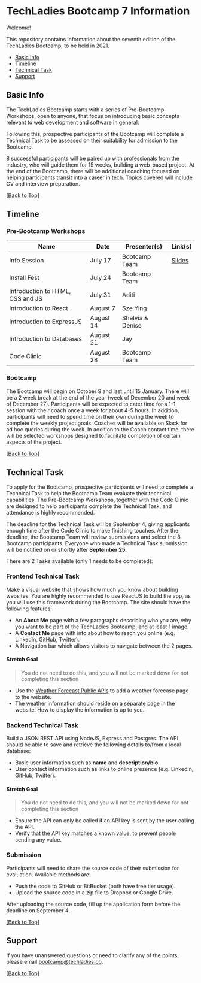 # TechLadies Bootcamp 7 Information

Welcome!

This repository contains information about the seventh edition of the TechLadies Bootcamp, to be held in 2021.

- [Basic Info](#basic-info)
- [Timeline](#timeline)
- [Technical Task](#technical-task)
- [Support](#support)

## Basic Info

The TechLadies Bootcamp starts with a series of Pre-Bootcamp Workshops, open to anyone, that focus on introducing basic concepts relevant to web development and software in general.

Following this, prospective participants of the Bootcamp will complete a Technical Task to be assessed on their suitability for admission to the Bootcamp.

8 successful participants will be paired up with professionals from the industry, who will guide them for 15 weeks, building a web-based project. At the end of the Bootcamp, there will be additional coaching focused on helping participants transit into a career in tech. Topics covered will include CV and interview preparation.

[[Back to Top]](#TechLadies-Bootcamp-7-Information)

## Timeline

### Pre-Bootcamp Workshops

| Name                             | Date      | Presenter(s)     | Link(s)                                                                                                        |
| -------------------------------- | --------- | ---------------- | -------------------------------------------------------------------------------------------------------------- |
| Info Session                     | July 17   | Bootcamp Team    | [Slides](https://docs.google.com/presentation/d/1wyPdiUhWAFGS7MgJJBqJnl_2lkLEd9u_RSvQkyzDtkk/edit?usp=sharing) |
| Install Fest                     | July 24   | Bootcamp Team              |                                                                                                                |
| Introduction to HTML, CSS and JS | July 31   | Aditi            |                                                                                                                |
| Introduction to React            | August 7  | Sze Ying         |                                                                                                                |
| Introduction to ExpressJS        | August 14 | Shelvia & Denise |                                                                                                                |
| Introduction to Databases        | August 21 | Jay              |                                                                                                                |
| Code Clinic                      | August 28 | Bootcamp Team              |                                                                                                                |

### Bootcamp

The Bootcamp will begin on October 9 and last until 15 January. There will be a 2 week break at the end of the year (week of December 20 and week of December 27). Participants will be expected to cater time for a 1-1 session with their coach once a week for about 4-5 hours. In addition, participants will need to spend time on their own during the week to complete the weekly project goals. Coaches will be available on Slack for ad hoc queries during the week. In addition to the Coach contact time, there will be selected workshops designed to facilitate completion of certain aspects of the project.

[[Back to Top]](#TechLadies-Bootcamp-7-Information)

## Technical Task

To apply for the Bootcamp, prospective participants will need to complete a Technical Task to help the Bootcamp Team evaluate their technical capabilities. The Pre-Bootcamp Workshops, together with the Code Clinic are designed to help participants complete the Technical Task, and attendance is highly recommended.

The deadline for the Technical Task will be September 4, giving applicants enough time after the Code Clinic to make finishing touches. After the deadline, the Bootcamp Team will review submissions and select the 8 Bootcamp participants. Everyone who made a Technical Task submission will be notified on or shortly after **September 25**.

There are 2 Tasks available (only 1 needs to be completed):

### Frontend Technical Task

Make a visual website that shows how much you know about building websites. You are highly recommended to use ReactJS to build the app, as you will use this framework during the Bootcamp. The site should have the following features:

- An **About Me** page with a few paragraphs describing who you are, why you want to be part of the TechLadies Bootcamp, and at least 1 image.
- A **Contact Me** page with info about how to reach you online (e.g. LinkedIn, GitHub, Twitter).
- A Navigation bar which allows visitors to navigate between the 2 pages.

#### Stretch Goal

> You do not need to do this, and you will not be marked down for not completing this section

- Use the [Weather Forecast Public APIs](https://data.gov.sg/dataset/weather-forecast) to add a weather forecase page to the website.
- The weather information should reside on a separate page in the website. How to display the information is up to you.

### Backend Technical Task

Build a JSON REST API using NodeJS, Express and Postgres. The API should be able to save and retrieve the following details to/from a local database:

- Basic user information such as **name** and **description/bio**.
- User contact information such as links to online presence (e.g. LinkedIn, GitHub, Twitter).

#### Stretch Goal

> You do not need to do this, and you will not be marked down for not completing this section

- Ensure the API can only be called if an API key is sent by the user calling the API.
- Verify that the API key matches a known value, to prevent people sending any value.

### Submission

Participants will need to share the source code of their submission for evaluation. Available methods are:

- Push the code to GitHub or BitBucket (both have free tier usage).
- Upload the source code in a zip file to Dropbox or Google Drive.

After uploading the source code, fill up the application form before the deadline on September 4.

[[Back to Top]](#TechLadies-Bootcamp-7-Information)

## Support

If you have unanswered questions or need to clarify any of the points, please email bootcamp@techladies.co.

[[Back to Top]](#TechLadies-Bootcamp-7-Information)
